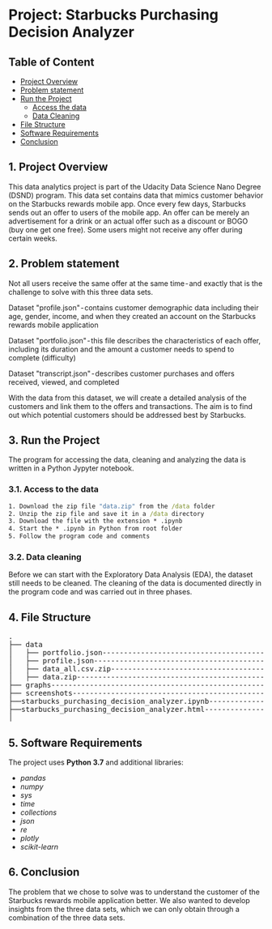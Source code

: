# Project: Starbucks Purchasing Decision Analyzer

## Table of Content

- [Project Overview](#overview)
- [Problem statement](#problem)
- [Run the Project](#run)
  - [Access the data](#access)
  - [Data Cleaning](#cleaning)
- [File Structure](#files)
- [Software Requirements](#sw_requirements)
- [Conclusion](#conclusion)


<a id='overview'></a>

## 1. Project Overview

This data analytics project is part of the Udacity Data Science Nano Degree (DSND) program. This data set contains data that mimics customer behavior on the Starbucks rewards mobile app. Once every few days, Starbucks sends out an offer to users of the mobile app.
An offer can be merely an advertisement for a drink or an actual offer such as a discount or BOGO (buy one get one free). Some users might not receive any offer during certain weeks.

<a id='problem'></a>

## 2. Problem statement

Not all users receive the same offer at the same time - and exactly that is the challenge to solve with this three data sets.

Dataset "profile.json" - contains customer demographic data including their age, gender, income, and when they created an account on the Starbucks rewards mobile application

Dataset "portfolio.json" - this file describes the characteristics of each offer, including its duration and the amount a customer needs to spend to complete (difficulty)

Dataset "transcript.json" - describes customer purchases and offers received, viewed, and completed

With the data from this dataset, we will create a detailed analysis of the customers and link them to the offers and transactions.
The aim is to find out which potential customers should be addressed best by Starbucks.

<a id='run'></a>

## 3. Run the Project

The program for accessing the data, cleaning and analyzing the data is written in a Python Jypyter notebook.


<a id='access'></a>

### 3.1. Access to the data


```bat
1. Download the zip file "data.zip" from the /data folder
2. Unzip the zip file and save it in a /data directory
3. Download the file with the extension * .ipynb
4. Start the * .ipynb in Python from root folder
5. Follow the program code and comments
```

<a id='cleaning'></a>

### 3.2. Data cleaning

Before we can start with the Exploratory Data Analysis (EDA), the dataset still needs to be cleaned.
The cleaning of the data is documented directly in the program code and was carried out in three phases.


<a id='files'></a>

## 4. File Structure

<pre>
.
├── data
│   ├── portfolio.json---------------------------------------# ORIGINAL DATA FILE
│   ├── profile.json-----------------------------------------# ORIGINAL DATA FILE
│   ├── data_all.csv.zip-------------------------------------# OUTPUT FILE AFTER DATA CLEANING
│   ├── data.zip---------------------------------------------# ALL INPUT DATA AS ZIP
├── graphs---------------------------------------------------# GRAPHS FROM PROGRAM CODE
├── screenshots----------------------------------------------# PLOTS and SCREENSHOTS
├──starbucks_purchasing_decision_analyzer.ipynb--------------# PROGRAM CODE IN JUPYTER NOTEBOOK
├──starbucks_purchasing_decision_analyzer.html---------------# PROGRAM CODE in HTML
│
</pre>


<a id='sw_requirements'></a>

## 5. Software Requirements

The project uses **Python 3.7** and additional libraries: 
- _pandas_
- _numpy_ 
- _sys_
- _time_
- _collections_
- _json_
- _re_
- _plotly_
- _scikit-learn_

<a id='conclusion'></a>

## 6. Conclusion

The problem that we chose to solve was to understand the customer of the Starbucks rewards mobile application better.
We also wanted to develop insights from the three data sets, which we can only obtain through a combination of the three data sets.

